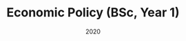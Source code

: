 ---
title: Economic Policy (BSc, Year 1)
summary: Lecturers, Prof. Gaia Narciso and Prof. Joe Kopecky
date: '2020'

---